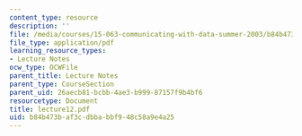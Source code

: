 ```yaml
---
content_type: resource
description: ''
file: /media/courses/15-063-communicating-with-data-summer-2003/b84b473baf3cdbbabbf948c58a9e4a25_lecture12.pdf
file_type: application/pdf
learning_resource_types:
- Lecture Notes
ocw_type: OCWFile
parent_title: Lecture Notes
parent_type: CourseSection
parent_uid: 26aecb81-bcbb-4ae3-b999-87157f9b4bf6
resourcetype: Document
title: lecture12.pdf
uid: b84b473b-af3c-dbba-bbf9-48c58a9e4a25
---
```

